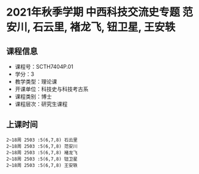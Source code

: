 # 2021年秋季学期 中西科技交流史专题 范安川, 石云里, 褚龙飞, 钮卫星, 王安轶






## 课程信息

- 课程号：SCTH7404P.01
- 学分：3
- 教学类型：理论课
- 开课单位：科技史与科技考古系
- 课程类别：博士
- 课程层次：研究生课程

## 上课时间

```
2~18周 2503 :5(6,7,8) 石云里
2~18周 2503 :5(6,7,8) 范安川
2~18周 2503 :5(6,7,8) 褚龙飞
2~18周 2503 :5(6,7,8) 钮卫星
2~18周 2503 :5(6,7,8) 王安轶
```

